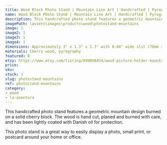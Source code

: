 ```yaml
---
title: Wood Block Photo Stand | Mountain Line Art | Handcrafted | Pyrography
name: Wood Block Photo Stand | Mountain Line Art | Handcrafted | Pyrography
description: This handcrafted photo stand features a geometric mountain design burned on a solid cherry block. The wood is hand cut, planed and burned with care, and has been lightly coated with Danish oil for protection.
imagePath: \assets\images\products\wood\photostand-mountains
image: 1
image2: 1
image3: 1
image4: 1
dimensions: Approximately 3" x 1.3" x 1.3" with 0.04" wide slit (76mm x 33mm x 33mm with a 10mm wide slit)
materials: Cherry wood, pyrography
featured: 0
etsy: https://www.etsy.com/listing/899058454/wood-picture-holder-mountain-la-aventura
price: 
sku:
stock: 1
slug: photostand-mountains
ref: photostand-mountains
category:
- wood
- la-aventura
---
```

This handcrafted photo stand features a geometric mountain design burned on a solid cherry block. The wood is hand cut, planed and burned with care, and has been lightly coated with Danish oil for protection.

This photo stand is a great way to easily display a photo, small print, or postcard around your home or office.
